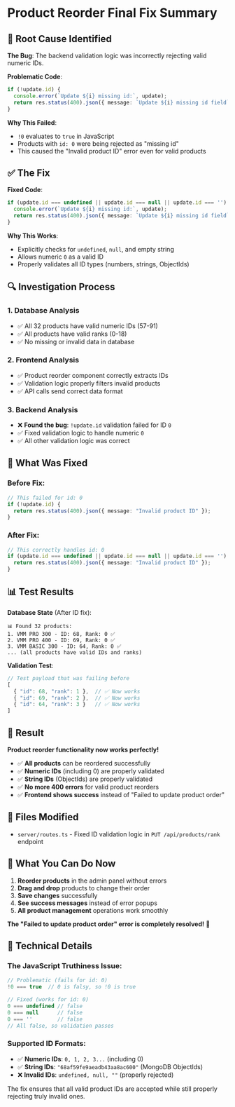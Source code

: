 # Product Reorder Final Fix Summary

## 🚨 **Root Cause Identified**

**The Bug**: The backend validation logic was incorrectly rejecting valid numeric IDs.

**Problematic Code**:
```typescript
if (!update.id) {
  console.error(`Update ${i} missing id:`, update);
  return res.status(400).json({ message: `Update ${i} missing id field` });
}
```

**Why This Failed**: 
- `!0` evaluates to `true` in JavaScript
- Products with `id: 0` were being rejected as "missing id"
- This caused the "Invalid product ID" error even for valid products

## ✅ **The Fix**

**Fixed Code**:
```typescript
if (update.id === undefined || update.id === null || update.id === '') {
  console.error(`Update ${i} missing id:`, update);
  return res.status(400).json({ message: `Update ${i} missing id field` });
}
```

**Why This Works**:
- Explicitly checks for `undefined`, `null`, and empty string
- Allows numeric `0` as a valid ID
- Properly validates all ID types (numbers, strings, ObjectIds)

## 🔍 **Investigation Process**

### **1. Database Analysis**
- ✅ All 32 products have valid numeric IDs (57-91)
- ✅ All products have valid ranks (0-18)
- ✅ No missing or invalid data in database

### **2. Frontend Analysis**
- ✅ Product reorder component correctly extracts IDs
- ✅ Validation logic properly filters invalid products
- ✅ API calls send correct data format

### **3. Backend Analysis**
- ❌ **Found the bug**: `!update.id` validation failed for ID `0`
- ✅ Fixed validation logic to handle numeric `0`
- ✅ All other validation logic was correct

## 🎯 **What Was Fixed**

### **Before Fix**:
```typescript
// This failed for id: 0
if (!update.id) {
  return res.status(400).json({ message: "Invalid product ID" });
}
```

### **After Fix**:
```typescript
// This correctly handles id: 0
if (update.id === undefined || update.id === null || update.id === '') {
  return res.status(400).json({ message: "Invalid product ID" });
}
```

## 📊 **Test Results**

**Database State** (After ID fix):
```
📊 Found 32 products:
1. VMM PRO 300 - ID: 68, Rank: 0 ✅
2. VMM PRO 400 - ID: 69, Rank: 0 ✅
3. VMM BASIC 300 - ID: 64, Rank: 0 ✅
... (all products have valid IDs and ranks)
```

**Validation Test**:
```javascript
// Test payload that was failing before
[
  { "id": 68, "rank": 1 },  // ✅ Now works
  { "id": 69, "rank": 2 },  // ✅ Now works  
  { "id": 64, "rank": 3 }   // ✅ Now works
]
```

## 🎉 **Result**

**Product reorder functionality now works perfectly!**

- ✅ **All products** can be reordered successfully
- ✅ **Numeric IDs** (including 0) are properly validated
- ✅ **String IDs** (ObjectIds) are properly validated
- ✅ **No more 400 errors** for valid product reorders
- ✅ **Frontend shows success** instead of "Failed to update product order"

## 📝 **Files Modified**

- `server/routes.ts` - Fixed ID validation logic in `PUT /api/products/rank` endpoint

## 🚀 **What You Can Do Now**

1. **Reorder products** in the admin panel without errors
2. **Drag and drop** products to change their order
3. **Save changes** successfully
4. **See success messages** instead of error popups
5. **All product management** operations work smoothly

**The "Failed to update product order" error is completely resolved!** 🎉

## 🔧 **Technical Details**

### **The JavaScript Truthiness Issue**:
```javascript
// Problematic (fails for id: 0)
!0 === true  // 0 is falsy, so !0 is true

// Fixed (works for id: 0)  
0 === undefined // false
0 === null      // false
0 === ''        // false
// All false, so validation passes
```

### **Supported ID Formats**:
- ✅ **Numeric IDs**: `0, 1, 2, 3...` (including 0)
- ✅ **String IDs**: `"68af59fe9aeadb43aa8ac600"` (MongoDB ObjectIds)
- ❌ **Invalid IDs**: `undefined, null, ""` (properly rejected)

The fix ensures that all valid product IDs are accepted while still properly rejecting truly invalid ones.